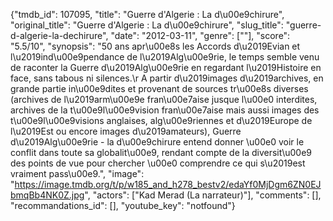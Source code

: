{"tmdb_id": 107095, "title": "Guerre d'Algerie : La d\u00e9chirure", "original_title": "Guerre d'Algerie : La d\u00e9chirure", "slug_title": "guerre-d-algerie-la-dechirure", "date": "2012-03-11", "genre": [""], "score": "5.5/10", "synopsis": "50 ans apr\u00e8s les Accords d\u2019Evian et l\u2019ind\u00e9pendance de l\u2019Alg\u00e9rie, le temps semble venu de raconter la Guerre d\u2019Alg\u00e9rie en regardant l\u2019Histoire en face, sans tabous ni silences.\r A partir d\u2019images d\u2019archives, en grande partie in\u00e9dites et provenant de sources tr\u00e8s diverses (archives de l\u2019arm\u00e9e fran\u00e7aise jusque l\u00e0 interdites, archives de la t\u00e9l\u00e9vision fran\u00e7aise mais aussi images des t\u00e9l\u00e9visions anglaises, alg\u00e9riennes et d\u2019Europe de l\u2019Est ou encore images d\u2019amateurs), Guerre d\u2019Alg\u00e9rie - la d\u00e9chirure entend donner \u00e0 voir le conflit dans toute sa globalit\u00e9, rendant compte de la diversit\u00e9 des points de vue pour chercher \u00e0 comprendre ce qui s\u2019est vraiment pass\u00e9.", "image": "https://image.tmdb.org/t/p/w185_and_h278_bestv2/edaYf0MjDgm6ZN0EJbmqBb4NK0Z.jpg", "actors": ["Kad Merad (La narrateur)"], "comments": [], "recommandations_id": [], "youtube_key": "notfound"}
